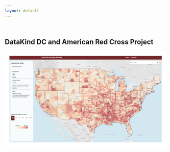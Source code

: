 ```yaml
---
layout: default
---
```


<br>

## DataKind DC and American Red Cross Project

<img class="picture" src="home-fire-risk-map.jpg">

